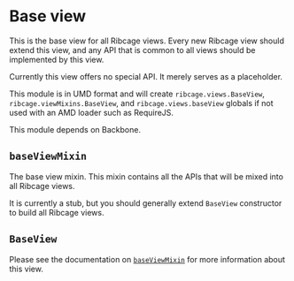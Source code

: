 # <a name="base-view">Base view</a>

This is the base view for all Ribcage views. Every new Ribcage view should
extend this view, and any API that is common to all views should be implemented
by this view.

Currently this view offers no special API. It merely serves as a placeholder.

This module is in UMD format and will create `ribcage.views.BaseView`,
`ribcage.viewMixins.BaseView`, and `ribcage.views.baseView` globals if not used
with an AMD loader such as RequireJS.

This module depends on Backbone.

## <a name="baseviewmixin">`baseViewMixin`</a>

The base view mixin. This mixin contains all the APIs that will be mixed into
all Ribcage views.

It is currently a stub, but you should generally extend `BaseView` constructor
to build all Ribcage views.

## <a name="baseview">`BaseView`</a>

Please see the documentation on [`baseViewMixin`](#baseviewmixin) for more
information about this view.